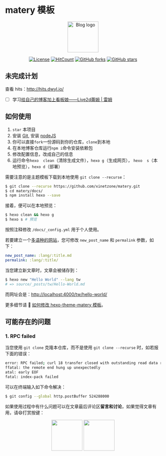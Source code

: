 # matery 模板

<p align="center"> 
<a href="https://xinetzone.github.io" target="_blank" rel="noopener noreferrer"><img width="100" src="https://xinetzone.github.io/favicon.png" alt="Blog logo"></a>
</p>

<p align="center">
<a href="https://www.gnu.org/licenses/"><img src="https://img.shields.io/github/license/xinetzone/matery.svg" alt="License"></a>
<a href="http://hits.dwyl.io/xinetzone/matery"><img src="http://hits.dwyl.io/xinetzone/matery.svg" alt="HitCount"></a>
<a href="https://github.com/xinetzone/matery/network"><img src="https://img.shields.io/github/forks/xinetzone/matery.svg" alt="GitHub forks"></a> <a href="https://github.com/xinetzone/matery/stargazers"><img src="https://img.shields.io/github/stars/xinetzone/matery.svg" alt="GitHub stars"></a>
</p>

## 未完成计划

查看 hits：<http://hits.dwyl.io/>

- [ ] 学习[给自己的博客加上看板娘——Live2d蕾姆 | 雷姆](https://zhuanlan.zhihu.com/p/35351118)

## 如何使用

1. `star` 本项目
2. 安装 [Git](https://git-scm.com/downloads), 安装 [nodeJS](https://nodejs.org/en/)
3. 你可以直接`fork`一份源码到你的仓库，`clone`到本地
4. 在本地博客仓库运行`npm i`命令安装依赖包
5. 修改配置信息，改成自己的信息
6. 运行命令`hexo  clean`（清除生成文件），`hexo g`（生成网页）， `hexo  s`（本地预览），`hexo d`（部署）

需要注意的是主题模板下载到本地使用 `git clone --recurse`：

```sh
$ git clone --recurse https://github.com/xinetzone/matery.git
$ cd matery/docs/
$ npm install hexo --save
```

接着，便可以在本地预览：

```sh
$ hexo clean && hexo g
$ hexo s # 预览
```

按照注释修改 `/docs/_config.yml` 用于个人使用。

若要建立一个[多语种的网站](https://hexo.io/zh-cn/docs/permalinks.html)，您可修改 `new_post_name` 和 `permalink` 参数，如下：

```yml
new_post_name: :lang/:title.md
permalink: :lang/:title/
```

当您建立新文章时，文章会被储存到：

```sh
$ hexo new "Hello World" --lang tw
# => source/_posts/tw/Hello-World.md
```

而网址会是：<http://localhost:4000/tw/hello-world/>

更多细节请 :book: [如何修改 hexo-theme-matery 模板](https://xinetzone.github.io/tw/3567ebbb.html)。

## 可能存在的问题

### 1. RPC failed

当您使用 `git clone` 克隆本仓库，而不是使用 `git clone --recurse` 时，如若报下面的错误：

```sh
error: RPC failed; curl 18 transfer closed with outstanding read data remaining
ffatal: the remote end hung up unexpectedly
atal: early EOF
fatal: index-pack failed
```

可以在终端输入如下命令解决：

```sh
$ git config --global http.postBuffer 524288000
```

如果使用过程中有什么问题可以在文章最后评论区**留言和讨论**，如果觉得文章有用，请:smile:打赏按键：

<p align="center">
<img width="100" src="https://xinetzone.github.io/medias/reward/alipay.jpg" >
<img width="100" src="https://xinetzone.github.io/medias/reward/wechat.png" >